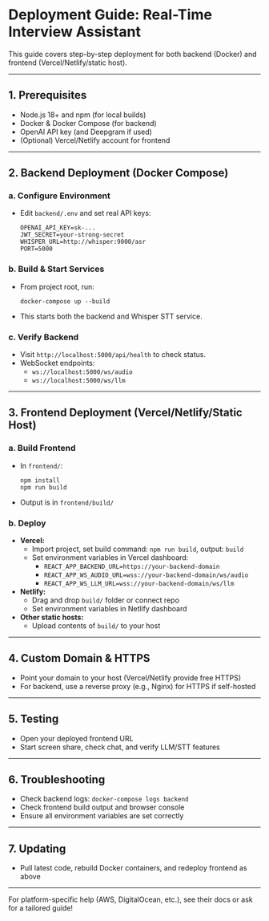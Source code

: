 # Deployment Guide: Real-Time Interview Assistant

This guide covers step-by-step deployment for both backend (Docker) and frontend (Vercel/Netlify/static host).

---

## 1. Prerequisites
- Node.js 18+ and npm (for local builds)
- Docker & Docker Compose (for backend)
- OpenAI API key (and Deepgram if used)
- (Optional) Vercel/Netlify account for frontend

---

## 2. Backend Deployment (Docker Compose)

### a. Configure Environment
- Edit `backend/.env` and set real API keys:
  ```
  OPENAI_API_KEY=sk-...
  JWT_SECRET=your-strong-secret
  WHISPER_URL=http://whisper:9000/asr
  PORT=5000
  ```

### b. Build & Start Services
- From project root, run:
  ```
  docker-compose up --build
  ```
- This starts both the backend and Whisper STT service.

### c. Verify Backend
- Visit `http://localhost:5000/api/health` to check status.
- WebSocket endpoints:
  - `ws://localhost:5000/ws/audio`
  - `ws://localhost:5000/ws/llm`

---

## 3. Frontend Deployment (Vercel/Netlify/Static Host)

### a. Build Frontend
- In `frontend/`:
  ```
  npm install
  npm run build
  ```
- Output is in `frontend/build/`

### b. Deploy
- **Vercel:**
  - Import project, set build command: `npm run build`, output: `build`
  - Set environment variables in Vercel dashboard:
    - `REACT_APP_BACKEND_URL=https://your-backend-domain`
    - `REACT_APP_WS_AUDIO_URL=wss://your-backend-domain/ws/audio`
    - `REACT_APP_WS_LLM_URL=wss://your-backend-domain/ws/llm`
- **Netlify:**
  - Drag and drop `build/` folder or connect repo
  - Set environment variables in Netlify dashboard
- **Other static hosts:**
  - Upload contents of `build/` to your host

---

## 4. Custom Domain & HTTPS
- Point your domain to your host (Vercel/Netlify provide free HTTPS)
- For backend, use a reverse proxy (e.g., Nginx) for HTTPS if self-hosted

---

## 5. Testing
- Open your deployed frontend URL
- Start screen share, check chat, and verify LLM/STT features

---

## 6. Troubleshooting
- Check backend logs: `docker-compose logs backend`
- Check frontend build output and browser console
- Ensure all environment variables are set correctly

---

## 7. Updating
- Pull latest code, rebuild Docker containers, and redeploy frontend as above

---

For platform-specific help (AWS, DigitalOcean, etc.), see their docs or ask for a tailored guide!
